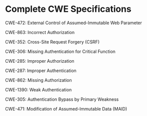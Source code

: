 

# Complete CWE Specifications

CWE-472: External Control of Assumed-Immutable Web Parameter

CWE-863: Incorrect Authorization

CWE-352: Cross-Site Request Forgery (CSRF)

CWE-306: Missing Authentication for Critical Function

CWE-285: Improper Authorization

CWE-287: Improper Authentication

CWE-862: Missing Authorization

CWE-1390: Weak Authentication

CWE-305: Authentication Bypass by Primary Weakness

CWE-471: Modification of Assumed-Immutable Data (MAID)